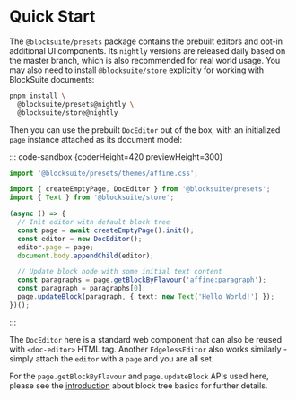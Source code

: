 # Quick Start

The `@blocksuite/presets` package contains the prebuilt editors and opt-in additional UI components. Its `nightly` versions are released daily based on the master branch, which is also recommended for real world usage. You may also need to install `@blocksuite/store` explicitly for working with BlockSuite documents:

```sh
pnpm install \
  @blocksuite/presets@nightly \
  @blocksuite/store@nightly
```

Then you can use the prebuilt `DocEditor` out of the box, with an initialized `page` instance attached as its document model:

::: code-sandbox {coderHeight=420 previewHeight=300}

```ts /index.ts [active]
import '@blocksuite/presets/themes/affine.css';

import { createEmptyPage, DocEditor } from '@blocksuite/presets';
import { Text } from '@blocksuite/store';

(async () => {
  // Init editor with default block tree
  const page = await createEmptyPage().init();
  const editor = new DocEditor();
  editor.page = page;
  document.body.appendChild(editor);

  // Update block node with some initial text content
  const paragraphs = page.getBlockByFlavour('affine:paragraph');
  const paragraph = paragraphs[0];
  page.updateBlock(paragraph, { text: new Text('Hello World!') });
})();
```

:::

The `DocEditor` here is a standard web component that can also be reused with `<doc-editor>` HTML tag. Another `EdgelessEditor` also works similarly - simply attach the `editor` with a `page` and you are all set.

For the `page.getBlockByFlavour` and `page.updateBlock` APIs used here, please see the [introduction](./working-with-block-tree#block-tree-basics) about block tree basics for further details.

